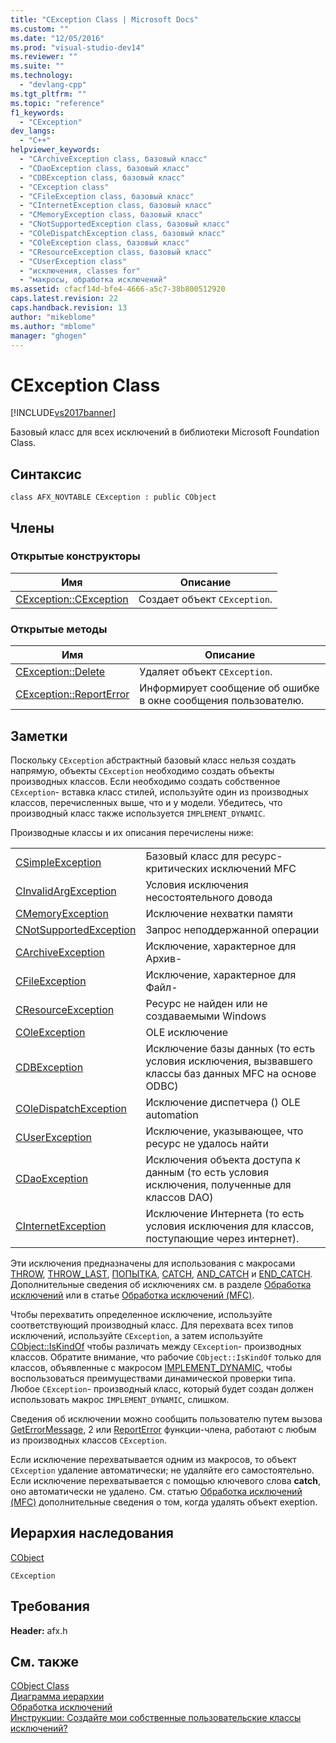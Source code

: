 ```yaml
---
title: "CException Class | Microsoft Docs"
ms.custom: ""
ms.date: "12/05/2016"
ms.prod: "visual-studio-dev14"
ms.reviewer: ""
ms.suite: ""
ms.technology: 
  - "devlang-cpp"
ms.tgt_pltfrm: ""
ms.topic: "reference"
f1_keywords: 
  - "CException"
dev_langs: 
  - "C++"
helpviewer_keywords: 
  - "CArchiveException class, базовый класс"
  - "CDaoException class, базовый класс"
  - "CDBException class, базовый класс"
  - "CException class"
  - "CFileException class, базовый класс"
  - "CInternetException class, базовый класс"
  - "CMemoryException class, базовый класс"
  - "CNotSupportedException class, базовый класс"
  - "COleDispatchException class, базовый класс"
  - "COleException class, базовый класс"
  - "CResourceException class, базовый класс"
  - "CUserException class"
  - "исключения, classes for"
  - "макросы, обработка исключений"
ms.assetid: cfacf14d-bfe4-4666-a5c7-38b800512920
caps.latest.revision: 22
caps.handback.revision: 13
author: "mikeblome"
ms.author: "mblome"
manager: "ghogen"
---
```

# CException Class
[!INCLUDE[vs2017banner](../../assembler/inline/includes/vs2017banner.md)]

Базовый класс для всех исключений в библиотеки Microsoft Foundation Class.  
  
## Синтаксис  
  
```  
class AFX_NOVTABLE CException : public CObject  
```  
  
## Члены  
  
### Открытые конструкторы  
  
|Имя|Описание|  
|---------|--------------|  
|[CException::CException](../Topic/CException::CException.md)|Создает объект `CException`.|  
  
### Открытые методы  
  
|Имя|Описание|  
|---------|--------------|  
|[CException::Delete](../Topic/CException::Delete.md)|Удаляет объект `CException`.|  
|[CException::ReportError](../Topic/CException::ReportError.md)|Информирует сообщение об ошибке в окне сообщения пользователю.|  
  
## Заметки  
 Поскольку `CException` абстрактный базовый класс нельзя создать напрямую, объекты `CException` необходимо создать объекты производных классов.  Если необходимо создать собственное `CException`\- вставка класс стилей, используйте один из производных классов, перечисленных выше, что и у модели.  Убедитесь, что производный класс также используется `IMPLEMENT_DYNAMIC`.  
  
 Производные классы и их описания перечислены ниже:  
  
|||  
|-|-|  
|[CSimpleException](../../mfc/reference/csimpleexception-class.md)|Базовый класс для ресурс\-критических исключений MFC|  
|[CInvalidArgException](../../mfc/reference/cinvalidargexception-class.md)|Условия исключения несостоятельного довода|  
|[CMemoryException](../../mfc/reference/cmemoryexception-class.md)|Исключение нехватки памяти|  
|[CNotSupportedException](../../mfc/reference/cnotsupportedexception-class.md)|Запрос неподдержанной операции|  
|[CArchiveException](../../mfc/reference/carchiveexception-class.md)|Исключение, характерное для Архив\-|  
|[CFileException](../../mfc/reference/cfileexception-class.md)|Исключение, характерное для Файл\-|  
|[CResourceException](../../mfc/reference/cresourceexception-class.md)|Ресурс не найден или не создаваемыми Windows|  
|[COleException](../../mfc/reference/coleexception-class.md)|OLE исключение|  
|[CDBException](../../mfc/reference/cdbexception-class.md)|Исключение базы данных \(то есть условия исключения, вызвавшего классы баз данных MFC на основе ODBC\)|  
|[COleDispatchException](../Topic/COleDispatchException%20Class.md)|Исключение диспетчера \(\) OLE automation|  
|[CUserException](../../mfc/reference/cuserexception-class.md)|Исключение, указывающее, что ресурс не удалось найти|  
|[CDaoException](../../mfc/reference/cdaoexception-class.md)|Исключения объекта доступа к данным \(то есть условия исключения, полученные для классов DAO\)|  
|[CInternetException](../../mfc/reference/cinternetexception-class.md)|Исключение Интернета \(то есть условия исключения для классов, поступающие через интернет\).|  
  
 Эти исключения предназначены для использования с макросами [THROW](../Topic/THROW%20\(MFC\).md), [THROW\_LAST](../Topic/THROW_LAST.md), [ПОПЫТКА](../Topic/TRY.md), [CATCH](../Topic/CATCH.md), [AND\_CATCH](../Topic/AND_CATCH.md) и [END\_CATCH](../Topic/END_CATCH.md).  Дополнительные сведения об исключениях см. в разделе [Обработка исключений](../../mfc/reference/exception-processing.md) или в статье [Обработка исключений \(MFC\)](../../mfc/exception-handling-in-mfc.md).  
  
 Чтобы перехватить определенное исключение, используйте соответствующий производный класс.  Для перехвата всех типов исключений, используйте `CException`, а затем используйте [CObject::IsKindOf](../Topic/CObject::IsKindOf.md) чтобы различать между `CException`\- производных классов.  Обратите внимание, что рабочие `CObject::IsKindOf` только для классов, объявленные с макросом [IMPLEMENT\_DYNAMIC](../Topic/IMPLEMENT_DYNAMIC.md), чтобы воспользоваться преимуществами динамической проверки типа.  Любое `CException`\- производный класс, который будет создан должен использовать макрос `IMPLEMENT_DYNAMIC`, слишком.  
  
 Сведения об исключении можно сообщить пользователю путем вызова [GetErrorMessage](../Topic/CFileException::GetErrorMessage.md), 2 или [ReportError](../Topic/CException::ReportError.md) функции\-члена, работают с любым из производных классов `CException`.  
  
 Если исключение перехватывается одним из макросов, то объект `CException` удаление автоматически; не удаляйте его самостоятельно.  Если исключение перехватывается с помощью ключевого слова **catch**, оно автоматически не удалено.  См. статью [Обработка исключений \(MFC\)](../../mfc/exception-handling-in-mfc.md) дополнительные сведения о том, когда удалять объект exeption.  
  
## Иерархия наследования  
 [CObject](../Topic/CObject%20Class.md)  
  
 `CException`  
  
## Требования  
 **Header:**  afx.h  
  
## См. также  
 [CObject Class](../Topic/CObject%20Class.md)   
 [Диаграмма иерархии](../../mfc/hierarchy-chart.md)   
 [Обработка исключений](../../mfc/reference/exception-processing.md)   
 [Инструкции: Создайте мои собственные пользовательские классы исключений?](http://go.microsoft.com/fwlink/?LinkId=128045)